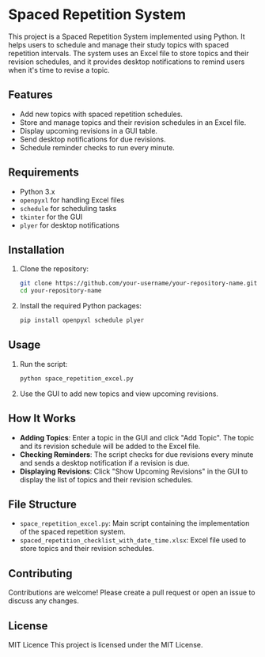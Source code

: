 # Spaced Repetition System

This project is a Spaced Repetition System implemented using Python. It helps users to schedule and manage their study topics with spaced repetition intervals. 
The system uses an Excel file to store topics and their revision schedules, and it provides desktop notifications to remind users when it's time to revise a topic.

## Features

- Add new topics with spaced repetition schedules.
- Store and manage topics and their revision schedules in an Excel file.
- Display upcoming revisions in a GUI table.
- Send desktop notifications for due revisions.
- Schedule reminder checks to run every minute.

## Requirements

- Python 3.x
- `openpyxl` for handling Excel files
- `schedule` for scheduling tasks
- `tkinter` for the GUI
- `plyer` for desktop notifications

## Installation

1. Clone the repository:
    ```sh
    git clone https://github.com/your-username/your-repository-name.git
    cd your-repository-name
    ```

2. Install the required Python packages:
    ```sh
    pip install openpyxl schedule plyer
    ```

## Usage

1. Run the script:
    ```sh
    python space_repetition_excel.py
    ```

2. Use the GUI to add new topics and view upcoming revisions.

## How It Works

- **Adding Topics**: Enter a topic in the GUI and click "Add Topic". The topic and its revision schedule will be added to the Excel file.
- **Checking Reminders**: The script checks for due revisions every minute and sends a desktop notification if a revision is due.
- **Displaying Revisions**: Click "Show Upcoming Revisions" in the GUI to display the list of topics and their revision schedules.

## File Structure

- `space_repetition_excel.py`: Main script containing the implementation of the spaced repetition system.
- `spaced_repetition_checklist_with_date_time.xlsx`: Excel file used to store topics and their revision schedules.

## Contributing

Contributions are welcome! Please create a pull request or open an issue to discuss any changes.

## License
MIT Licence
This project is licensed under the MIT License.

